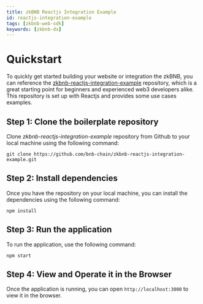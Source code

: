 ```yaml
---
title: zkBNB Reactjs Integration Example
id: reactjs-integration-example
tags: [zkbnb-web-sdk]
keywords: [zkbnb-dx]
---
```


# Quickstart

To quickly get started building your website or integration the zkBNB, you can reference the [zkbnb-reactjs-integration-example](https://github.com/bnb-chain/zkbnb-reactjs-integration-example) repository, which is a great starting point for beginners and experienced web3 developers alike. This repository is set up with Reactjs and provides some use cases examples.


## Step 1: Clone the boilerplate repository
Clone *zkbnb-reactjs-integration-example* repository from Github to your local machine using the following command:

```git clone https://github.com/bnb-chain/zkbnb-reactjs-integration-example.git```


## Step 2: Install dependencies
Once you have the repository on your local machine, you can install the dependencies using the following command:

```npm install```

## Step 3: Run the application
To run the application, use the following command:

```npm start```

## Step 4: View and Operate it in the Browser
Once the application is running, you can open ```http://localhost:3000``` to view it in the browser.
